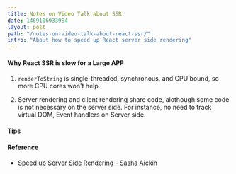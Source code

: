 ```yaml
---
title: Notes on Video Talk about SSR
date: 1469106933984
layout: post
path: "/notes-on-video-talk-about-react-ssr/"
intro: "About how to speed up React server side rendering"
---
```




#### Why React SSR is slow for a Large APP

1.  `renderToString` is single-threaded, synchronous, and CPU bound, so more CPU cores won't help.

2.  Server rendering and client rendering share code, alothough some code is not necessary on the server side. For instance, no need to track virtual DOM, Event handlers on Server side.


#### Tips



#### Reference

- [Speed up Server Side Rendering - Sasha Aickin](https://www.youtube.com/watch?v=PnpfGy7q96U)